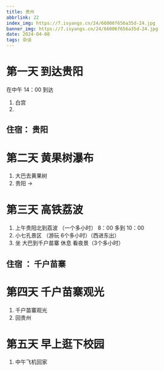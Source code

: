 ```yaml
---
title: 贵州
abbrlink: 22
index_img: https://7.isyangs.cn/24/66006f656a35d-24.jpg
banner_img: https://7.isyangs.cn/24/66006f656a35d-24.jpg
date: 2024-04-08
tags: 杂谈
---
```




# 第一天 到达贵阳

在中午 14：00 到达

1. 白宫
2. 

## 住宿： 贵阳

# 第二天 黄果树瀑布 

1. 大巴去黄果树
2. 贵阳 ->  

# 第三天 高铁荔波
1. 上午贵阳北到荔波 （一个多小时）  8：00 多到 10：00
2. 小七孔景区 （游玩 6个多小时）（西进东出）
3. 坐 大巴到千户苗寨 休息 看夜景（3个多小时）

## 住宿 ： 千户苗寨

# 第四天 千户苗寨观光

1. 千户苗寨观光
2. 回贵州

# 第五天 早上逛下校园

1. 中午飞机回家
 
